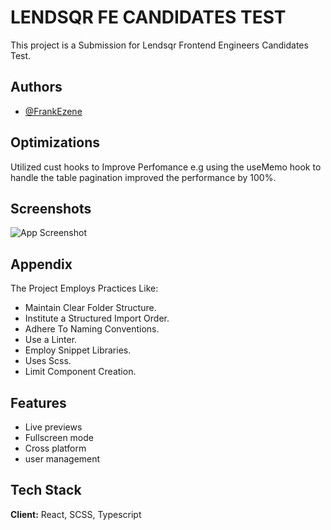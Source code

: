 
# LENDSQR FE CANDIDATES TEST

This project is a Submission for Lendsqr Frontend Engineers Candidates Test. 


## Authors

- [@FrankEzene](https://github.com/frank1003A)


## Optimizations

Utilized cust hooks to Improve Perfomance e.g using the useMemo hook to handle the table pagination improved the performance by 100%.


## Screenshots

![App Screenshot](https://files.fm/f/mv6uf7292)


## Appendix

The Project Employs Practices Like:

- Maintain Clear Folder Structure.
- Institute a Structured Import Order.
- Adhere To Naming Conventions.
- Use a Linter.
- Employ Snippet Libraries.
- Uses Scss.
- Limit Component Creation.


## Features


- Live previews
- Fullscreen mode
- Cross platform
- user management


## Tech Stack

**Client:** React, SCSS, Typescript

